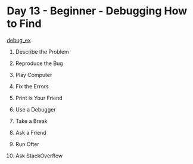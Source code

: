 # Day 13 - Beginner - Debugging How to Find

[debug_ex](https://replit.com/@appbrewery/day-13-start)

1. Describe the Problem

2. Reproduce the Bug

3. Play Computer

4. Fix the Errors

5. Print is Your Friend

6. Use a Debugger

7. Take a Break

8. Ask a Friend

9. Run Ofter

10. Ask StackOverflow
